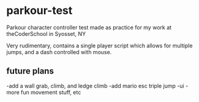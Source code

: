 # parkour-test

Parkour character controller test made as practice for my work at theCoderSchool in Syosset, NY

Very rudimentary, contains a single player script which allows for multiple jumps, and a dash controlled with mouse.

## future plans ##

-add a wall grab, climb, and ledge climb
-add mario esc triple jump
-ui
-more fun movement stuff, etc
